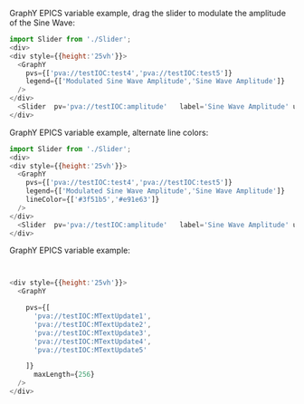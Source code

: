 

GraphY EPICS variable example, drag the slider to modulate the amplitude of the Sine Wave:
```js
import Slider from './Slider';
<div>
<div style={{height:'25vh'}}>
  <GraphY  
    pvs={['pva://testIOC:test4','pva://testIOC:test5']}  
    legend={['Modulated Sine Wave Amplitude','Sine Wave Amplitude']}
  />
</div>
  <Slider  pv='pva://testIOC:amplitude'   label='Sine Wave Amplitude' usePvMinMax={true}/>
</div>


```

GraphY EPICS variable example, alternate line colors:
```js
import Slider from './Slider';
<div>
<div style={{height:'25vh'}}>
  <GraphY  
    pvs={['pva://testIOC:test4','pva://testIOC:test5']}  
    legend={['Modulated Sine Wave Amplitude','Sine Wave Amplitude']}
    lineColor={['#3f51b5','#e91e63']}
  />
</div>
  <Slider  pv='pva://testIOC:amplitude'   label='Sine Wave Amplitude' usePvMinMax={true}/>
</div>


```






GraphY EPICS variable example:
```js


<div style={{height:'25vh'}}>
  <GraphY  

    pvs={[
      'pva://testIOC:MTextUpdate1',
      'pva://testIOC:MTextUpdate2',
      'pva://testIOC:MTextUpdate3',
      'pva://testIOC:MTextUpdate4',
      'pva://testIOC:MTextUpdate5'

    ]}
      maxLength={256}
  />
</div>




```
